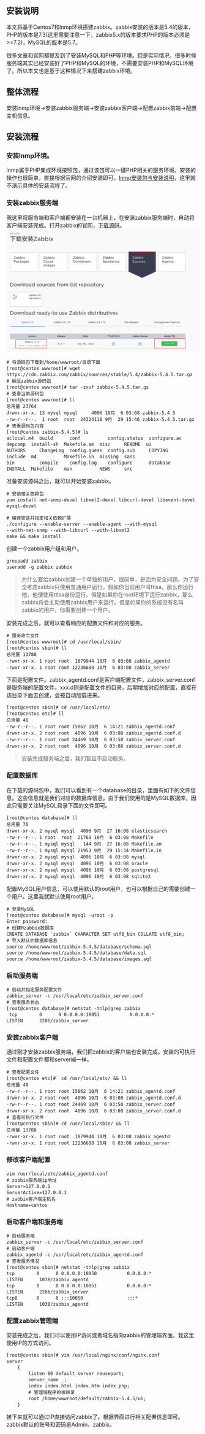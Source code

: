 ## 安装说明

本文将基于Centos7和lnmp环境搭建zabbix。zabbix安装的版本是5.4的版本，PHP的版本是7.3(这里需要注意一下，zabbix5.x的版本要求PHP的版本必须是>=7.2)，MySQL的版本是5.7。

很多文章和官网都提及到了安装MySQL和PHP等环境。但是实际情况，很多时候服务端其实已经安装好了PHP和MySQL的环境，不需要安装PHP和MySQL环境了。所以本文也是基于这种情况下来搭建zabbix环境。

## 整体流程

安装lnmp环境->安装zabbix服务端->安装zabbix客户端->配置zabbix前端->配置主机信息。

## 安装流程

### 安装lnmp环境。

lnmp属于PHP集成环境按照包，通过该包可以一键PHP相关的服务环境。安装的操作也很简单，直接根据官网的介绍安装即可。[lnmp安装包与安装说明](https://lnmp.org/download.html)，这里就不演示具体的安装流程了。

### 安装zabbix服务端

我这里将服务端和客户端都安装在一台机器上，在安装zabbix服务端时，自动将客户端安装完成。打开zabbix的官网，[下载源码](https://www.zabbix.com/cn/download_sources)。
![Snipaste_2021-10-06_15-57-41](media/16516747752656.png)
```shell
# 将源码包下载到/home/wwwroot/目录下面
[root@centos wwwroot]# wget https://cdn.zabbix.com/zabbix/sources/stable/5.4/zabbix-5.4.5.tar.gz 
# 解压zabbix源码包
[root@centos wwwroot]# tar -zxvf zabbix-5.4.5.tar.gz
# 查看当前源码包
[root@centos wwwroot]# ll
总用量 23764
drwxr-xr-x. 13 mysql mysql     4096 10月  6 03:08 zabbix-5.4.5
-rw-r--r--.  1 root  root  24324118 9月  29 15:46 zabbix-5.4.5.tar.gz
# 查看源码包内容
[root@centos zabbix-5.4.5]# ls
aclocal.m4  build      conf          config.status  configure.ac  depcomp  install-sh  Makefile.am  misc     README  ui
AUTHORS     ChangeLog  config.guess  config.sub     COPYING       include  m4          Makefile.in  missing  sass
bin         compile    config.log    configure      database      INSTALL  Makefile    man          NEWS     src
```
准备安装源码之后，就可以开始安装zabbix。
```shell
# 安装相关依赖包
yum install net-snmp-devel libxml2-devel libcurl-devel libevent-devel  mysql-devel
```
```shell
# 编译安装并指定相关依赖扩展
./configure --enable-server --enable-agent --with-mysql 
--with-net-snmp --with-libcurl --with-libxml2
make && make install
```
创建一个zabbix用户组和用户。
```shell
groupadd zabbix
useradd -g zabbix zabbix
```
> 为什么要给zabbix创建一个单独的用户，很简单，是因为安全问题。为了安全考虑zabbix只使用普通用户运行，假如你当前用户叫ttlsa，那么你运行他，他便使用ttlsa身份运行。但是如果你在root环境下运行zabbix，那么zabbix将会主动使用zabbix用户来运行。但是如果你的系统没有名叫zabbix的用户，你需要创建一个用户。

安装完成之后，就可以查看响应的配置文件和对应的服务。
```shell
# 服务命令文件
[root@centos wwwroot]# cd /usr/local/sbin/
[root@centos sbin]# ll
总用量 13788
-rwxr-xr-x. 1 root root  1879944 10月  6 03:08 zabbix_agentd
-rwxr-xr-x. 1 root root 12236688 10月  6 03:08 zabbix_server
```
下面是配置文件。zabbix_agentd.conf是客户端配置文件，zabbix_server.conf是服务端的配置文件。xxx.d则是配置文件的目录，后期增加对应的配置，直接在该目录下面去创建，会被自动加载进来。
```shell
[root@centos sbin]# cd /usr/local/etc/
[root@centos etc]# ll
总用量 48
-rw-r--r--. 1 root root 15862 10月  6 14:21 zabbix_agentd.conf
drwxr-xr-x. 2 root root  4096 10月  6 03:08 zabbix_agentd.conf.d
-rw-r--r--. 1 root root 24469 10月  6 03:50 zabbix_server.conf
drwxr-xr-x. 2 root root  4096 10月  6 03:08 zabbix_server.conf.d
```
> 安装完成服务端之后，我们暂且不启动服务。
### 配置数据库

在下载的源码包中，我们可以看到有一个database的目录，里面有如下的文件信息。这些信息就是我们对应的数据库信息。由于我们使用的是MySQL数据库，因此只需要关注MySQL目录下面的文件即可。
```shell
[root@centos database]# ll
总用量 76
drwxr-xr-x. 2 mysql mysql  4096 9月  27 16:08 elasticsearch
-rw-r--r--. 1 root  root  21769 10月  6 03:08 Makefile
-rw-r--r--. 1 mysql mysql   144 9月  27 16:08 Makefile.am
-rw-r--r--. 1 mysql mysql 21953 9月  29 15:34 Makefile.in
drwxr-xr-x. 2 mysql mysql  4096 10月  6 03:08 mysql
drwxr-xr-x. 2 mysql mysql  4096 10月  6 03:08 oracle
drwxr-xr-x. 2 mysql mysql  4096 10月  6 03:08 postgresql
drwxr-xr-x. 2 mysql mysql  4096 10月  6 03:08 sqlite3
```
配置MySQL用户信息，可以使用默认的root用户，也可以根据自己的需要创建一个用户。这里我就默认使用root用户。
```shell
# 登录MySQL
[root@centos database]# mysql -uroot -p
Enter password: 
# 创建Mzabbix数据库
CREATE DATABASE `zabbix` CHARACTER SET utf8_bin COLLATE utf8_bin;
# 导入默认的数据库信息
source /home/wwwroot/zabbix-5.4.5/database/schema.sql
source /home/wwwroot/zabbix-5.4.5/database/data.sql
source /home/wwwroot/zabbix-5.4.5/database/images.sql
```
### 启动服务端
```shell
# 启动并指定服务配置文件
zabbix_server -c /usr/local/etc/zabbix_server.conf
# 查看服务状态
[root@centos database]# netstat -tnlp|grep zabbix
 tcp        0      0 0.0.0.0:10051           0.0.0.0:*               LISTEN      2286/zabbix_server
```
### 安装zabbix客户端

通过刚才安装zabbix服务端，我们把zabbix的客户端也安装完成。安装的可执行文件和配置文件都和server端一样。
```shell
# 查看配置文件
[root@centos etc]#  cd /usr/local/etc/ && ll
总用量 48
-rw-r--r--. 1 root root 15862 10月  6 14:21 zabbix_agentd.conf
drwxr-xr-x. 2 root root  4096 10月  6 03:08 zabbix_agentd.conf.d
-rw-r--r--. 1 root root 24469 10月  6 03:50 zabbix_server.conf
drwxr-xr-x. 2 root root  4096 10月  6 03:08 zabbix_server.conf.d
# 查看可执行文件
[root@centos sbin]# cd /usr/local/sbin/ && ll
总用量 13788
-rwxr-xr-x. 1 root root  1879944 10月  6 03:08 zabbix_agentd
-rwxr-xr-x. 1 root root 12236688 10月  6 03:08 zabbix_server
```

### 修改客户端配置
```shell
vim /usr/local/etc/zabbix_agentd.conf
# zabbix服务端ip地址
Server=127.0.0.1
ServerActive=127.0.0.1
# zabbix客户端主机名
Hostname=centos
```
### 启动客户端和服务端
```shell
# 启动服务端
zabbix_server -c /usr/local/etc/zabbix_server.conf
# 启动客户端
zabbix_agentd -c /usr/local/etc/zabbix_agentd.conf
# 查看服务情况
[root@centos sbin]# netstat -tnlp|grep zabbix
tcp        0      0 0.0.0.0:10050           0.0.0.0:*               LISTEN      1038/zabbix_agentd  
tcp        0      0 0.0.0.0:10051           0.0.0.0:*               LISTEN      2286/zabbix_server  
tcp6       0      0 :::10050                :::*                    LISTEN      1038/zabbix_agentd  
```
### 配置zabbix管理端

安装完成之后，我们可以使用IP访问或者域名指向zabbix的管理端界面。我这里使用IP的方式访问。
```shell
[root@centos sbin]# vim /usr/local/nginx/conf/nginx.conf
server
    {
        listen 80 default_server reuseport;
        server_name _;
        index index.html index.htm index.php;
        # 管理端程序的根目录
        root /home/wwwroot/default/zabbix-5.4.5/ui;
    }
```
接下来就可以通过IP直接访问zabbix了。根据界面进行相关配置信息即可。zabbix默认的账号和密码是Admin，zabbix。

